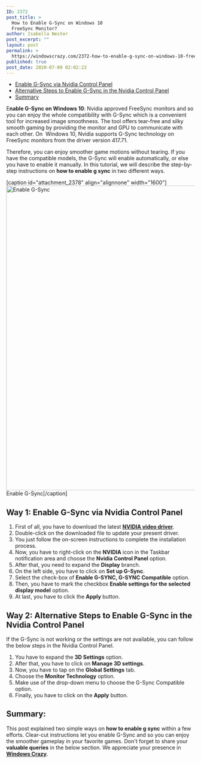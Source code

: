```yaml
---
ID: 2372
post_title: >
  How to Enable G-Sync on Windows 10
  FreeSync Monitor?
author: Isabella Nestor
post_excerpt: ""
layout: post
permalink: >
  https://windowscrazy.com/2372-how-to-enable-g-sync-on-windows-10-freesync-monitor/
published: true
post_date: 2020-07-09 02:02:23
---
```

<ul class="toc">
 	<li><a href="#1">Enable G-Sync via Nvidia Control Panel</a></li>
 	<li><a href="#2">Alternative Steps to Enable G-Sync in the Nvidia Control Panel</a></li>
 	<li><a href="#3">Summary</a></li>
</ul>
<span class="dcap">E</span><strong>nable G-Sync on Windows 10</strong>: Nvidia approved FreeSync monitors and so you can enjoy the whole compatibility with G-Sync which is a convenient tool for increased image smoothness. The tool offers tear-free and silky smooth gaming by providing the monitor and GPU to communicate with each other. On  Windows 10, Nvidia supports G-Sync technology on FreeSync monitors from the driver version 417.71.

Therefore, you can enjoy smoother game motions without tearing. If you have the compatible models, the G-Sync will enable automatically, or else you have to enable it manually. In this tutorial, we will describe the step-by-step instructions on <strong>how to enable g sync</strong> in two different ways.

[caption id="attachment_2378" align="alignnone" width="1600"]<img class="size-full wp-image-2378" src="https://windowscrazy.com/wp-content/uploads/2020/07/Enable-G-Sync.png" alt="Enable G-Sync" width="1600" height="815" /> Enable G-Sync[/caption]
<h2 id="1">Way 1: Enable G-Sync via Nvidia Control Panel</h2>
<ol>
 	<li>First of all, you have to download the latest <a href="https://www.nvidia.com/Download/driverResults.aspx/141906/en-us" target="_blank" rel="noopener noreferrer"><strong>NVIDIA video driver</strong></a>.</li>
 	<li>Double-click on the downloaded file to update your present driver.</li>
 	<li>You just follow the on-screen instructions to complete the installation process.</li>
 	<li>Now, you have to right-click on the <strong>NVIDIA</strong> icon in the Taskbar notification area and choose the <strong>Nvidia Control Panel</strong> option.</li>
 	<li>After that, you need to expand the <strong>Display</strong> branch.</li>
 	<li>On the left side, you have to click on <strong>Set up G-Sync</strong>.</li>
 	<li>Select the check-box of <strong>Enable G-SYNC, G-SYNC</strong> <strong>Compatible</strong> option.</li>
 	<li>Then, you have to mark the checkbox <strong>Enable settings for the selected display model</strong> option.</li>
 	<li>At last, you have to click the <strong>Apply</strong> button.</li>
</ol>
<h2 id="2">Way 2: Alternative Steps to Enable G-Sync in the Nvidia Control Panel</h2>
If the G-Sync is not working or the settings are not available, you can follow the below steps in the Nvidia Control Panel.
<ol>
 	<li>You have to expand the <strong>3D Settings</strong> option.</li>
 	<li>After that, you have to click on <strong>Manage 3D settings</strong>.</li>
 	<li>Now, you have to tap on the <strong>Global Settings</strong> tab.</li>
 	<li>Choose the <strong>Monitor Technology</strong> option.</li>
 	<li>Make use of the drop-down menu to choose the G-Sync Compatible option.</li>
 	<li>Finally, you have to click on the <strong>Apply</strong> button.</li>
</ol>
<h2 id="3">Summary:</h2>
This post explained two simple ways on <strong>how to enable g sync</strong> within a few efforts. Clear-cut instructions let you enable G-Sync and so you can enjoy the smoother gameplay in your favorite games. Don't forget to share your <strong>valuable queries</strong> in the below section. We appreciate your presence in <a href="https://windowscrazy.com/"><strong>Windows Crazy</strong></a>.